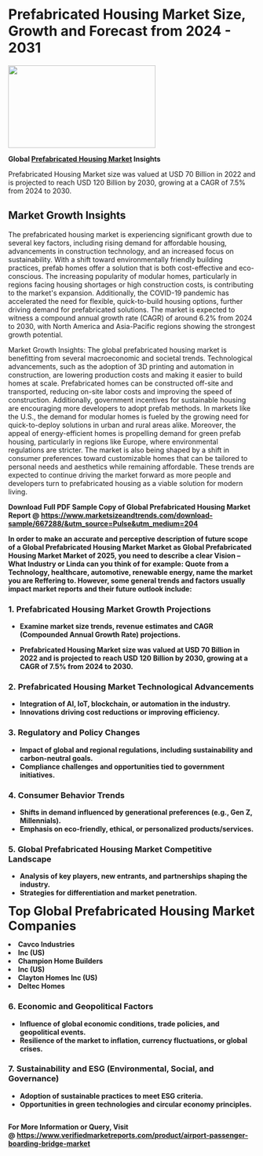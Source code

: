 <H1>Prefabricated Housing Market Size, Growth and Forecast from 2024 - 2031</H1><img class="aligncenter size-medium wp-image-584254" src="https://thirdeyenews.in/wp-content/uploads/2024/09/Global-Market-Research-300x168.jpeg" alt="" width="300" height="168" /><p><strong>Global&nbsp;<a href="https://www.marketsizeandtrends.com/download-sample/667288/&amp;utm_source=Pulse&amp;utm_medium=204">Prefabricated Housing Market</a> Insights</strong></p><p>Prefabricated Housing Market size was valued at USD 70 Billion in 2022 and is projected to reach USD 120 Billion by 2030, growing at a CAGR of 7.5% from 2024 to 2030.</p><p><h2>Market Growth Insights</h2> <p>The prefabricated housing market is experiencing significant growth due to several key factors, including rising demand for affordable housing, advancements in construction technology, and an increased focus on sustainability. With a shift toward environmentally friendly building practices, prefab homes offer a solution that is both cost-effective and eco-conscious. The increasing popularity of modular homes, particularly in regions facing housing shortages or high construction costs, is contributing to the market's expansion. Additionally, the COVID-19 pandemic has accelerated the need for flexible, quick-to-build housing options, further driving demand for prefabricated solutions. The market is expected to witness a compound annual growth rate (CAGR) of around 6.2% from 2024 to 2030, with North America and Asia-Pacific regions showing the strongest growth potential.</p> <p><strong></strong></p> <p>Market Growth Insights: The global prefabricated housing market is benefitting from several macroeconomic and societal trends. Technological advancements, such as the adoption of 3D printing and automation in construction, are lowering production costs and making it easier to build homes at scale. Prefabricated homes can be constructed off-site and transported, reducing on-site labor costs and improving the speed of construction. Additionally, government incentives for sustainable housing are encouraging more developers to adopt prefab methods. In markets like the U.S., the demand for modular homes is fueled by the growing need for quick-to-deploy solutions in urban and rural areas alike. Moreover, the appeal of energy-efficient homes is propelling demand for green prefab housing, particularly in regions like Europe, where environmental regulations are stricter. The market is also being shaped by a shift in consumer preferences toward customizable homes that can be tailored to personal needs and aesthetics while remaining affordable. These trends are expected to continue driving the market forward as more people and developers turn to prefabricated housing as a viable solution for modern living.</p> <p><strong></p><p><span class=""><strong>Download Full PDF Sample Copy of Global Prefabricated Housing Market Report</strong> @ <a href="https://www.marketsizeandtrends.com/download-sample/667288/&amp;utm_source=Pulse&amp;utm_medium=204" target="_blank">https://www.marketsizeandtrends.com/download-sample/667288/&amp;utm_source=Pulse&amp;utm_medium=204</a></span></p><p>In order to make an accurate and perceptive description of future scope of a Global&nbsp;Prefabricated Housing Market Market as Global&nbsp;Prefabricated Housing Market Market of 2025, you need to describe a clear Vision &ndash; What Industry or Linda can you think of for example: Quote from a Technology, healthcare, automotive, renewable energy, name the market you are Reffering to. However, some general trends and factors usually impact market reports and their future outlook include:</p><h3>1.&nbsp;<strong>Prefabricated Housing Market Growth Projections</strong></h3><ul><li>Examine market size trends, revenue estimates and CAGR (Compounded Annual Growth Rate) projections.</li><li><p>Prefabricated Housing Market size was valued at USD 70 Billion in 2022 and is projected to reach USD 120 Billion by 2030, growing at a CAGR of 7.5% from 2024 to 2030.</p></li></ul><h3>2.&nbsp;<strong>Prefabricated Housing Market Technological Advancements</strong></h3><ul><li>Integration of AI, IoT, blockchain, or automation in the industry.</li><li>Innovations driving cost reductions or improving efficiency.</li></ul><h3>3.&nbsp;<strong>Regulatory and Policy Changes</strong></h3><ul><li>Impact of global and regional regulations, including sustainability and carbon-neutral goals.</li><li>Compliance challenges and opportunities tied to government initiatives.</li></ul><h3>4.&nbsp;<strong>Consumer Behavior Trends</strong></h3><ul><li>Shifts in demand influenced by generational preferences (e.g., Gen Z, Millennials).</li><li>Emphasis on eco-friendly, ethical, or personalized products/services.</li></ul><h3>5.&nbsp;<strong>Global Prefabricated Housing Market Competitive Landscape</strong></h3><ul><li>Analysis of key players, new entrants, and partnerships shaping the industry.</li><li>Strategies for differentiation and market penetration.</li></ul><p data-pm-slice="1 1 []"><span style="color: inherit; font-family: inherit; font-size: 25px;">Top Global Prefabricated Housing Market Companies</span></p><div class="" data-test-id=""><p><li>Cavco Industries</li><li> Inc (US)</li><li> Champion Home Builders</li><li> Inc (US)</li><li> Clayton Homes Inc (US)</li><li> Deltec Homes</li></p></div><h3>6.&nbsp;<strong>Economic and Geopolitical Factors</strong></h3><ul><li>Influence of global economic conditions, trade policies, and geopolitical events.</li><li>Resilience of the market to inflation, currency fluctuations, or global crises.</li></ul><h3>7.&nbsp;<strong>Sustainability and ESG (Environmental, Social, and Governance)</strong></h3><ul><li>Adoption of sustainable practices to meet ESG criteria.</li><li>Opportunities in green technologies and circular economy principles.</li></ul><h2><strong style="font-size: 14px;">For More Information or Query, Visit @&nbsp;</strong><a style="background-color: #ffffff; font-size: 14px;" href="https://www.marketsizeandtrends.com/report/prefabricated-housing-market/" target="_blank">https://www.verifiedmarketreports.com/product/airport-passenger-boarding-bridge-market</a></h2>
